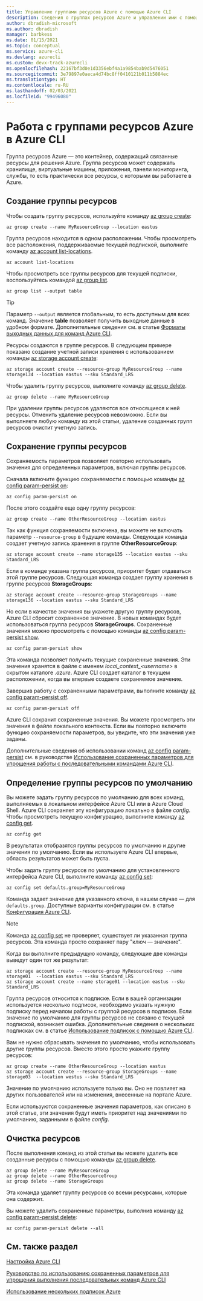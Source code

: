 ```yaml
---
title: Управление группами ресурсов Azure с помощью Azure CLI
description: Сведения о группах ресурсов Azure и управлении ими с помощью Azure CLI. Сведения о сохраненных группах ресурсов и группах ресурсов по умолчанию.
author: dbradish-microsoft
ms.author: dbradish
manager: barbkess
ms.date: 01/15/2021
ms.topic: conceptual
ms.service: azure-cli
ms.devlang: azurecli
ms.custom: devx-track-azurecli
ms.openlocfilehash: 22167bf3d0e1d3356ebf4a1a9854bab9d5476051
ms.sourcegitcommit: 3e79897e0aeca4d74bc8ff0410121b011b5884ec
ms.translationtype: HT
ms.contentlocale: ru-RU
ms.lasthandoff: 02/03/2021
ms.locfileid: "99496080"
---
```

# <a name="working-with-resource-groups-in-azure-cli"></a>Работа с группами ресурсов Azure в Azure CLI

Группа ресурсов Azure — это контейнер, содержащий связанные ресурсы для решения Azure. Группа ресурсов может содержать хранилище, виртуальные машины, приложения, панели мониторинга, службы, то есть практически все ресурсы, с которыми вы работаете в Azure.

## <a name="create-a-resource-group"></a>Создание группы ресурсов

Чтобы создать группу ресурсов, используйте команду [az group create](/cli/azure/group#az_group_create):

```azurecli
az group create --name MyResourceGroup --location eastus
```

Группа ресурсов находится в одном расположении. Чтобы просмотреть все расположения, поддерживаемые текущей подпиской, выполните команду [az account list-locations](/cli/azure/account#az_account_list_locations).

```azurecli
az account list-locations
```

Чтобы просмотреть все группы ресурсов для текущей подписки, воспользуйтесь командой [az group list](/cli/azure/group#az_group_list).

```azurecli
az group list --output table
```

> [!TIP]
> Параметр `--output` является глобальным, то есть доступным для всех команд. Значение **table** позволяет получить выходные данные в удобном формате. Дополнительные сведения см. в статье [Форматы выходных данных для команд Azure CLI](/cli/azure/format-output-azure-cli).

Ресурсы создаются в группе ресурсов. В следующем примере показано создание учетной записи хранения с использованием команды [az storage account create](/cli/azure/storage/account#az_storage_account_create):

```azurecli
az storage account create --resource-group MyResourceGroup --name storage134 --location eastus --sku Standard_LRS
```

Чтобы удалить группу ресурсов, выполните команду [az group delete](/cli/azure/group#az_group_delete).

```azurecli
az group delete --name MyResourceGroup
```

При удалении группы ресурсов удаляются все относящиеся к ней ресурсы. Отменить удаление ресурсов невозможно. Если вы выполняете любую команду из этой статьи, удаление созданных групп ресурсов очистит учетную запись.

## <a name="persist-a-resource-group"></a>Сохранение группы ресурсов

Сохраняемость параметров позволяет повторно использовать значения для определенных параметров, включая группы ресурсов.

Сначала включите функцию сохраняемости с помощью команды [az config param-persist on](/cli/azure/config/param-persist#az_config_param_persist_on):

```azurecli
az config param-persist on
```

После этого создайте еще одну группу ресурсов:

 ```azurecli
az group create --name OtherResourceGroup --location eastus
```

Так как функция сохраняемости включена, вы можете не включать параметр `--resource-group` в будущие команды. Следующая команда создает учетную запись хранения в группе **OtherResourceGroup**:

```azurecli
az storage account create --name storage135 --location eastus --sku Standard_LRS
```

Если в команде указана группа ресурсов, приоритет будет отдаваться этой группе ресурсов. Следующая команда создает группу хранения в группе ресурсов **StorageGroups**:

```azurecli
az storage account create --resource-group StorageGroups --name storage136 --location eastus --sku Standard_LRS
```

Но если в качестве значения вы укажете другую группу ресурсов, Azure CLI сбросит сохраненное значение. В новых командах будет использоваться группа ресурсов **StorageGroups**. Сохраненные значения можно просмотреть с помощью команды [az config param-persist show](/cli/azure/config/param-persist#az_config_param_persist_show).

```azurecli
az config param-persist show
```

Эта команда позволяет получить текущие сохраненные значения. Эти значения хранятся в файле с именем *local_context_\<username>* в скрытом каталоге *.azure*. Azure CLI создает каталог в текущем расположении, когда вы впервые создаете сохраняемое значение.

Завершив работу с сохраненными параметрами, выполните команду [az config param-persist off](/cli/azure/config/param-persist#az_config_param_persist_off).

```azurecli
az config param-persist off
```

Azure CLI сохранит сохраненные значения. Вы можете просмотреть эти значения в файле локального контекста. Если вы повторно включите функцию сохраняемости параметров, вы увидите, что эти значения уже заданы.

Дополнительные сведения об использовании команд [az config param-persist](/cli/azure/config/param-persist) см. в руководстве [Использование сохраненных параметров для упрощения работы с последовательными командами Azure CLI](/cli/azure/param-persist-tutorial).

## <a name="set-a-default-resource-group"></a>Определение группы ресурсов по умолчанию

Вы можете задать группу ресурсов по умолчанию для всех команд, выполняемых в локальном интерфейсе Azure CLI или в Azure Cloud Shell. Azure CLI сохраняет эту конфигурацию локально в файле *config*. Чтобы просмотреть текущую конфигурацию, выполните команду [az config get](/cli/azure/config#az_config_get).

```azurecli
az config get
```

В результатах отобразятся группы ресурсов по умолчанию и другие значения по умолчанию. Если вы используете Azure CLI впервые, область результатов может быть пуста.

Чтобы задать группу ресурсов по умолчанию для установленного интерфейса Azure CLI, выполните команду [az config set](/cli/azure/config#az_config_set):

```azurecli
az config set defaults.group=MyResourceGroup
```

Команда задает значение для указанного ключа, в нашем случае — для `defaults.group`. Доступные варианты конфигурации см. в статье [Конфигурация Azure CLI](/cli/azure/azure-cli-configuration).

> [!NOTE]
> Команда [az config set](/cli/azure/config#az_config_set) не проверяет, существует ли указанная группа ресурсов. Эта команда просто сохраняет пару "ключ — значение".

Когда вы выполните предыдущую команду, следующие две команды выведут один тот же результат:

```azurecli
az storage account create --resource-group MyResourceGroup --name storage01  --location eastus --sku Standard_LRS
az storage account create --name storage01 --location eastus --sku Standard_LRS
```

Группа ресурсов относится к подписке. Если в вашей организации используется несколько подписок, необходимо указать нужную подписку перед началом работы с группой ресурсов в подписке. Если значение по умолчанию для группы ресурсов не связано с текущей подпиской, возникает ошибка. Дополнительные сведения о нескольких подписках см. в статье [Использование подписок с помощью Azure CLI](manage-azure-subscriptions-azure-cli.md).

Вам не нужно сбрасывать значения по умолчанию, чтобы использовать другие группы ресурсов. Вместо этого просто укажите группу ресурсов:

```azurecli
az group create --name OtherResourceGroup --location eastus
az storage account create --resource-group StorageGroups --name storage03  --location westus --sku Standard_LRS
```

Значение по умолчанию используете только вы. Оно не повлияет на других пользователей или на изменения, внесенные на портале Azure.

Если используются сохраненные значения параметров, как описано в этой статье, эти значения будут иметь приоритет над значениями по умолчанию, заданными в файле *config*.

## <a name="clean-up-resources"></a>Очистка ресурсов

После выполнения команд из этой статьи вы можете удалить все созданные ресурсы с помощью команды [az group delete](/cli/azure/group#az_group_delete).

```azurecli
az group delete --name MyResourceGroup
az group delete --name OtherResourceGroup
az group delete --name StorageGroups
```

Эта команда удаляет группу ресурсов со всеми ресурсами, которые она содержит.

Вы можете удалить сохраненные параметры, выполнив команду [az config param-persist delete](/cli/azure/config/param-persist#az_config_param_persist_delete):

```azurecli
az config param-persist delete --all
```

## <a name="see-also"></a>См. также раздел

[Настройка Azure CLI](/cli/azure/azure-cli-configuration)

[Руководство по использованию сохраненных параметров для упрощения выполнения последовательных команд Azure CLI](/cli/azure/param-persist-tutorial)

[Использование нескольких подписок Azure](manage-azure-subscriptions-azure-cli.md)
